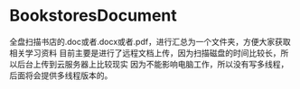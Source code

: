 # BookstoresDocument
全盘扫描书店的.doc或者.docx或者.pdf，进行汇总为一个文件夹，方便大家获取相关学习资料
目前主要是进行了远程文档上传，因为扫描磁盘的时间比较长，所以后台上传到云服务器上比较现实
因为不能影响电脑工作，所以没有写多线程，后面将会提供多线程版本的。
